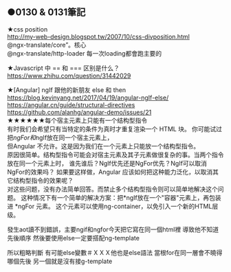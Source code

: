 ## ●0130 & 0131筆記<br />

★css position<br />
http://my-web-design.blogspot.tw/2007/10/css-divposition.html<br />
@ngx-translate/core”。核心<br />
@ngx-translate/http-loader 每一次loading都會跑主要的<br />

★Javascript 中 == 和 === 区别是什么？<br />
https://www.zhihu.com/question/31442029<br />

★[Angular] ngIf 跟他的新朋友 else 和 then<br />
https://blog.kevinyang.net/2017/04/19/angular-ngIf-else/<br />
https://angular.cn/guide/structural-directives<br />
https://github.com/alanhg/angular-demo/issues/21<br />
★★★★★★每个宿主元素上只能有一个结构型指令<br />
有时我们会希望只有当特定的条件为真时才重复渲染一个 HTML 块。 你可能试过把*ngFor和*ngIf放在同一个宿主元素上，<br />
但Angular 不允许。这是因为我们在一个元素上只能放一个结构型指令。<br />
原因很简单。结构型指令可能会对宿主元素及其子元素做很复杂的事。当两个指令放在同一个元素上时，
谁先谁后？NgIf优先还是NgFor优先？NgIf可以取消NgFor的效果吗？ 如果要这样做，Angular 应该如何把这种能力泛化，以取消其它结构型指令的效果呢？<br />
对这些问题，没有办法简单回答。而禁止多个结构型指令则可以简单地解决这个问题。 
这种情况下有一个简单的解决方案：把*ngIf放在一个"容器"元素上，再包装进 *ngFor 元素。 这个元素可以使用ng-container，以免引入一个新的HTML层级。<br />

發生aot讀不到錯誤，主要ngif和ngfor今天把它寫在同一個html裡 導致他不知道先後順序 然後要使用else一定要搭配ng-template<br />

所以粗略判斷 有可能else變數＃ＸＸＸ他也是else語法 當根for在同一層會不曉得哪個先後 另一個就是沒有接g-template<br />
